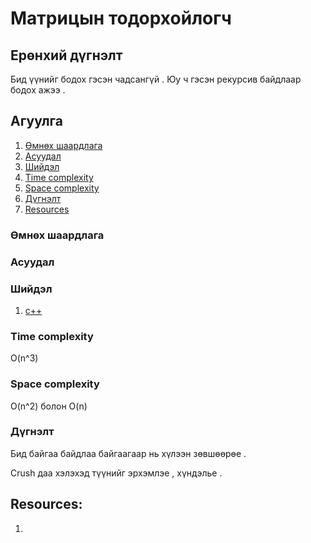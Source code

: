 # Матрицын тодорхойлогч

## Ерөнхий дүгнэлт

Бид үүнийг бодох гэсэн чадсангүй . Юу ч гэсэн рекурсив байдлаар бодох ажээ .

## Агуулга

1. [Өмнөх шаардлага](#өмнөх-шаардлага)
2. [Асуудал](#асуудал)
3. [Шийдэл](#шийдэл)
4. [Time complexity](#time-complexity)
5. [Space complexity](#space-complexity)
6. [Дүгнэлт](#дүгнэлт)
7. [Resources](#resources)

### Өмнөх шаардлага

### Асуудал

### Шийдэл

1. [c++](cpp-solution.md)

### Time complexity

O(n^3)

### Space complexity

O(n^2) болон O(n)

### Дүгнэлт

Бид байгаа байдлаа байгаагаар нь хүлээн зөвшөөрөе .

Crush даа хэлэхэд түүнийг эрхэмлэе , хүндэлье .

## Resources:

1. []()
